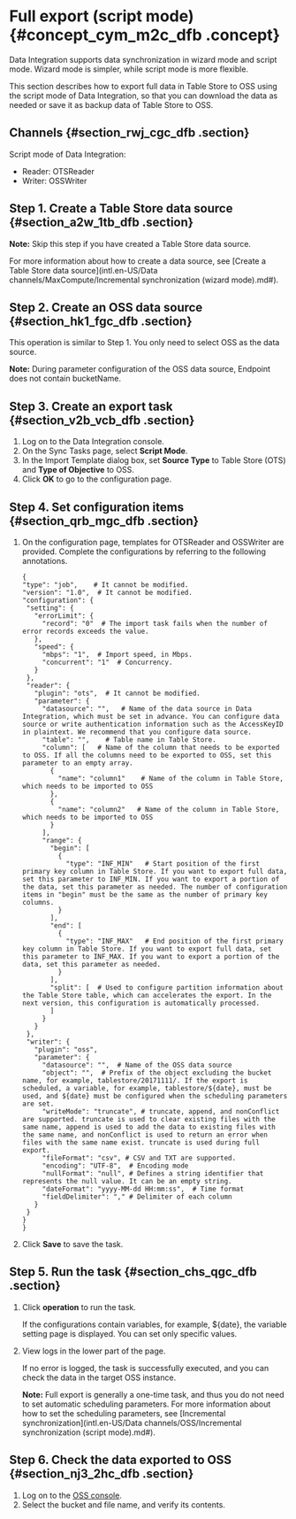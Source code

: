 # Full export \(script mode\) {#concept_cym_m2c_dfb .concept}

Data Integration supports data synchronization in wizard mode and script mode. Wizard mode is simpler, while script mode is more flexible.

This section describes how to export full data in Table Store to OSS using the script mode of Data Integration, so that you can download the data as needed or save it as backup data of Table Store to OSS.

## Channels {#section_rwj_cgc_dfb .section}

Script mode of Data Integration:

-   Reader: OTSReader
-   Writer: OSSWriter

## Step 1. Create a Table Store data source {#section_a2w_1tb_dfb .section}

**Note:** Skip this step if you have created a Table Store data source.

For more information about how to create a data source, see [Create a Table Store data source](intl.en-US/Data channels/MaxCompute/Incremental synchronization (wizard mode).md#).

## Step 2. Create an OSS data source {#section_hk1_fgc_dfb .section}

This operation is similar to Step 1. You only need to select OSS as the data source.

**Note:** During parameter configuration of the OSS data source, Endpoint does not contain bucketName.

## Step 3. Create an export task {#section_v2b_vcb_dfb .section}

1.  Log on to the Data Integration console.
2.  On the Sync Tasks page, select **Script Mode**.
3.  In the Import Template dialog box, set **Source Type** to Table Store \(OTS\) and **Type of Objective** to OSS.
4.  Click **OK** to go to the configuration page.

## Step 4. Set configuration items {#section_qrb_mgc_dfb .section}

1.  On the configuration page, templates for OTSReader and OSSWriter are provided. Complete the configurations by referring to the following annotations.

    ```
    {
    "type": "job",    # It cannot be modified.
    "version": "1.0",  # It cannot be modified.
    "configuration": {
     "setting": {
       "errorLimit": {
         "record": "0"  # The import task fails when the number of error records exceeds the value.
       },
       "speed": {
         "mbps": "1",  # Import speed, in Mbps.
         "concurrent": "1"  # Concurrency.
       }
     },
     "reader": {
       "plugin": "ots",  # It cannot be modified.
       "parameter": {
         "datasource": "",   # Name of the data source in Data Integration, which must be set in advance. You can configure data source or write authentication information such as the AccessKeyID in plaintext. We recommend that you configure data source.
         "table": "",    # Table name in Table Store.
         "column": [   # Name of the column that needs to be exported to OSS. If all the columns need to be exported to OSS, set this parameter to an empty array.
           {
             "name": "column1"    # Name of the column in Table Store, which needs to be imported to OSS
           },
           {
             "name": "column2"   # Name of the column in Table Store, which needs to be imported to OSS
           }
         ],
         "range": {
           "begin": [
             {
               "type": "INF_MIN"   # Start position of the first primary key column in Table Store. If you want to export full data, set this parameter to INF_MIN. If you want to export a portion of the data, set this parameter as needed. The number of configuration items in "begin" must be the same as the number of primary key columns.
             }
           ],
           "end": [
             {
               "type": "INF_MAX"   # End position of the first primary key column in Table Store. If you want to export full data, set this parameter to INF_MAX. If you want to export a portion of the data, set this parameter as needed.
             }
           ],
           "split": [  # Used to configure partition information about the Table Store table, which can accelerates the export. In the next version, this configuration is automatically processed.
           ]
         }
       }
     },
     "writer": {
       "plugin": "oss",
       "parameter": {
         "datasource": "",  # Name of the OSS data source
         "object": "",  # Prefix of the object excluding the bucket name, for example, tablestore/20171111/. If the export is scheduled, a variable, for example, tablestore/${date}, must be used, and ${date} must be configured when the scheduling parameters are set.
         "writeMode": "truncate", # truncate, append, and nonConflict are supported. truncate is used to clear existing files with the same name, append is used to add the data to existing files with the same name, and nonConflict is used to return an error when files with the same name exist. truncate is used during full export.
         "fileFormat": "csv", # CSV and TXT are supported.
         "encoding": "UTF-8",  # Encoding mode
         "nullFormat": "null", # Defines a string identifier that represents the null value. It can be an empty string.
         "dateFormat": "yyyy-MM-dd HH:mm:ss",  # Time format
         "fieldDelimiter": "," # Delimiter of each column
       }
     }
    }
    }
    ```

2.  Click **Save** to save the task.

## Step 5. Run the task {#section_chs_qgc_dfb .section}

1.  Click **operation** to run the task.

    If the configurations contain variables, for example, $\{date\}, the variable setting page is displayed. You can set only specific values.

2.  View logs in the lower part of the page.

    If no error is logged, the task is successfully executed, and you can check the data in the target OSS instance.

    **Note:** Full export is generally a one-time task, and thus you do not need to set automatic scheduling parameters. For more information about how to set the scheduling parameters, see [Incremental synchronization](intl.en-US/Data channels/OSS/Incremental synchronization (script mode).md#).


## Step 6. Check the data exported to OSS {#section_nj3_2hc_dfb .section}

1.  Log on to the [OSS console](https://oss.console.aliyun.com/index?spm=a2c4g.11186623.2.11.43efb5c053MiTX).
2.  Select the bucket and file name, and verify its contents.


